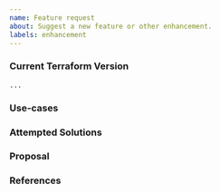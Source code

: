 ```yaml
---
name: Feature request
about: Suggest a new feature or other enhancement.
labels: enhancement
---
```


<!--
Hi there,

Thank you for opening an issue. Please note that we try to keep the Terraform issue tracker reserved for bug reports and feature requests. For general usage questions, please see: https://www.terraform.io/community.html.

If your issue relates to Terraform, please open it in the terraform's repository at https://github.com/hashicorp/terraform.
-->

### Current Terraform Version
<!--
Run `terraform -v` to show the version, and paste the result between the ``` marks below. This will record which version was current at the time of your feature request, to help manage the request backlog.

If you're not using the latest version, please check to see if something related to your request has already been implemented in a later version.
-->

```
...
```

### Use-cases
<!--
In order to properly evaluate a feature request, it is necessary to understand the use-cases for it.

Please describe below the _end goal_ you are trying to achieve that has led you to request this feature.

Please keep this section focused on the problem and not on the suggested solution. We'll get to that in a moment, below!
-->

### Attempted Solutions
<!--
If you've already tried to solve the problem within HuaweiCloudStack provider's existing features and found a limitation that prevented you from succeeding, please describe it below in as much detail as possible.

Ideally, this would include real configuration snippets that you tried, real Terraform command lines you ran, and what results you got in each case.

Please remove any sensitive information such as passwords before sharing configuration snippets and command lines.
-->

### Proposal
<!---
If you have an idea for a way to address the problem via a change to Terraform features, please describe it below.

In this section, it's helpful to include specific examples of how what you are suggesting might look in configuration files, or on the command line, since that allows us to understand the full picture of what you are proposing.

If you're not sure of some details, don't worry! When we evaluate the feature request we may suggest modifications as necessary to work within the design constraints of Terraform Core.
-->

### References
<!--
Are there any other GitHub issues, whether open or closed, that are related to the problem you've described above or to the suggested solution? If so, please create a list below that mentions each of them. For example:

- #6017

-->
